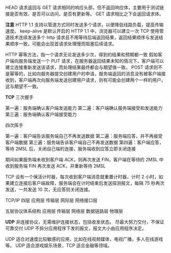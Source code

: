 HEAD 请求返回与 GET 请求相同的响应头部，但不返回响应体，主要用于测试链接是否有效，是否可以访问，是否有更新等。
GET 请求相比之下会返回请求体。

**注意** HTTP 1.1 支持以管道方式同时发送多个请求，以便降低线路负载，提高传输速度。
keep-alive 是默认开启的
HTTP 1.1 中，浏览器可以建立一次 TCP 使用管道技术连续发送多个 http 请求且不用等待后端返回结果，返回结果顺序与发送结果顺序一致，可能会出现首请求处理慢而阻塞后续请求。

HTTP 幂等方法，指一个请求无论发送多少次，得到的结果和预期都一致
假如客户端向服务端发送一个 PUT 请求，在服务器返回结果未知的情况下，客户端可以建立连接重新发送该请求，而处理结果最终都会与期望值一致。
POST 请求则不是幂等的，比如向服务器提交创建用户的申请，服务端返回的消息没有被客户端接收到，客户端再次向服务端发送创建用户请求，则有可能会创建两个一样的用户。这与期望不一致。

**TCP**
三次握手

第一遍：服务端确认客户端发送能力
第二遍：客户端确认服务端接受和发送能力
第三遍：服务端确认客户端接受能力

四次挥手

第一遍：客户端告诉服务端自己不再发送数据
第二遍：服务端应答，并不再接受客户端数据
第三遍：服务端告诉客户端自己不再发送数据
第四遍：客户端应答，等待 2MSL 后，关闭自己端的连接，服务端收到应答立即关闭连接

期间如果服务端未收到客户端 ACK，则再次发送 FIN，客户端在等待的 2MSL 中收到服务端 FIN 再次发送 ACK，并重新等待 2MSL

TCP 设有一个保活计时器，每次收到客户端消息就重置计时器，计时 2 小时，如果建立连接后客户端故障，服务端会在计时结束后发送探测报文，每隔 75 秒再次发送，一共发送 10 次，无应答则关闭连接。

TCP/IP 四层
应用层 传输层 网际层 网络接口层

五层协议体系结构
应用层 传输层 网络层 数据链路层 物理层

**UDP**
非连接协议，无需维护连接状态，包括收发状态。
尽最大努力交付，不保证可靠交付
UDP 不拆分应用程序下发的报文，报文大小由应用程序决定。

UDP 适合对速度比较敏感的应用，比如在线视频媒体，电视广播，多人在线游戏等。
UDP 适合游戏娱乐场景，TCP 适合金融等领域。

